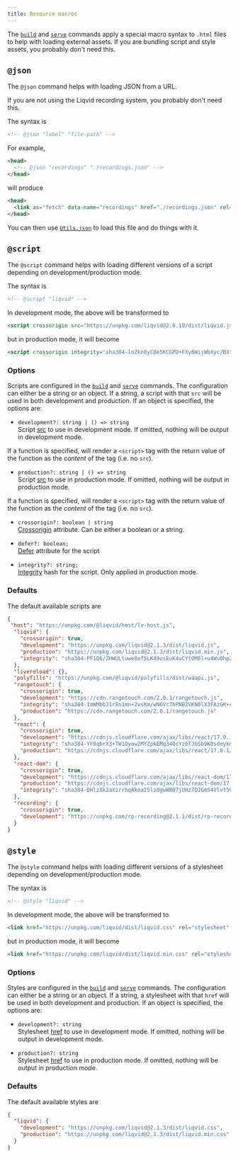 ```yaml
---
title: Resource macros
---
```


The [`build`](./build.md) and [`serve`](./serve.md) commands apply a special macro syntax to `.html` files to help with loading external assets. If you are bundling script and style assets, you probably don't need this.

## `@json`

The `@json` command helps with loading JSON from a URL.

If you are not using the Liqvid recording system, you probably don't need this.

The syntax is
```html
<!-- @json "label" "file-path" -->
```

For example,
```html
<head>
  <!-- @json "recordings" "./recordings.json" -->
</head>
```
will produce

```html
<head>
  <link as="fetch" data-name="recordings" href="./recordings.json" rel="preload" type="application/json"/>
</head>
```

You can then use [`Utils.json`](../reference/Utils/json.md) to load this file and do things with it.

## `@script`

The `@script` command helps with loading different versions of a script depending on development/production mode.

The syntax is
```html
<!-- @script "liqvid" -->
```
In development mode, the above will be transformed to
```html
<script crossorigin src="https://unpkg.com/liqvid@2.0.10/dist/liqvid.js"></script>
```
but in production mode, it will become
```html
<script crossorigin integrity="sha384-lnZkn8yCOe5KCGPD+FXy6WijWbXyc/BXtPzisykkd0qtH1Q2NCz0IMrEWOCnvZbB" src="https://unpkg.com/liqvid@2.0.10/dist/liqvid.min.js"></script>
```

### Options

Scripts are configured in the [`build`](./build#scripts) and [`serve`](./serve#scripts) commands. The configuration can either be a string or an object. If a string, a script with that `src` will be used in both development and production. If an object is specified, the options are:

* `development?: string | () => string`  
Script [src](https://developer.mozilla.org/en-US/docs/Web/HTML/Element/script#attr-src) to use in development mode. If omitted, nothing will be output in development mode.
<!--  -->
If a function is specified, will render a `<script>` tag with the return value of the function as the *content* of the tag (i.e. no `src`).

* `production?: string | () => string`  
Script [src](https://developer.mozilla.org/en-US/docs/Web/HTML/Element/script#attr-src) to use in production mode. If omitted, nothing will be output in production mode.
<!--  -->
If a function is specified, will render a `<script>` tag with the return value of the function as the *content* of the tag (i.e. no `src`).

* `crossorigin?: boolean | string`  
[Crossorigin](https://developer.mozilla.org/en-US/docs/Web/HTML/Element/script#attr-crossorigin) attribute. Can be either a boolean or a string.

* `defer?: boolean;`  
[Defer](https://developer.mozilla.org/en-US/docs/Web/HTML/Element/script#attr-defer) attribute for the script

* `integrity?: string;`  
[Integrity](https://developer.mozilla.org/en-US/docs/Web/HTML/Element/script#attr-integrity) hash for the script. Only applied in production mode.

### Defaults
The default available scripts are
```json
{
 "host": "https://unpkg.com/@liqvid/host/lv-host.js",
  "liqvid": {
    "crossorigin": true,
    "development": "https://unpkg.com/liqvid@2.1.3/dist/liqvid.js",
    "production": "https://unpkg.com/liqvid@2.1.3/dist/liqvid.min.js",
    "integrity": "sha384-PF1Q6/ZHWULtuwe8ef5LK49usEuK4uCYtOM8l+u4Wu0hpZw5r0WDgDe9slKjNIwj"
  },
  "livereload": {},
  "polyfills": "https://unpkg.com/@liqvid/polyfills/dist/waapi.js",
  "rangetouch": {
    "crossorigin": true,
    "development": "https://cdn.rangetouch.com/2.0.1/rangetouch.js",
    "integrity": "sha384-ImWMbbJ1rSn1mn+2vsKm/wN6Vc7hPNB2VKN0lX3FAzGK+c7M2mD6ZZcwknuKlP7K",
    "production": "https://cdn.rangetouch.com/2.0.1/rangetouch.js"
  },
  "react": {
    "crossorigin": true,
    "development": "https://cdnjs.cloudflare.com/ajax/libs/react/17.0.1/umd/react.development.js",
    "integrity": "sha384-YF0qbrX3+TW1Oyow2MYZpkEMq34QcYzbTJbSb9K0sdeykm4i4kTCSrsYeH8HX11w",
    "production": "https://cdnjs.cloudflare.com/ajax/libs/react/17.0.1/umd/react.production.min.js"
  },
  "react-dom": {
    "crossorigin": true,
    "development": "https://cdnjs.cloudflare.com/ajax/libs/react-dom/17.0.1/umd/react-dom.development.js",
    "production": "https://cdnjs.cloudflare.com/ajax/libs/react-dom/17.0.1/umd/react-dom.production.min.js",
    "integrity": "sha384-DHlzXk2aXirrhqAkoaI5lzdgwWB07jUHz7DJGmS4Vlvt5U/ztRy+Yr8oSgQw5QaE"
  },
  "recording": {
    "crossorigin": true,
    "development": "https://unpkg.com/rp-recording@2.1.1/dist/rp-recording.js"
  }
}
```

## `@style`
The `@style` command helps with loading different versions of a stylesheet depending on development/production mode.

The syntax is
```html
<!-- @style "liqvid" -->
```
In development mode, the above will be transformed to
```html
<link href="https://unpkg.com/liqvid/dist/liqvid.css" rel="stylesheet" type="text/css"/>
```
but in production mode, it will become
```html
<link href="https://unpkg.com/liqvid/dist/liqvid.min.css" rel="stylesheet" type="text/css"/>
```

### Options

Styles are configured in the [`build`](./build#styles) and [`serve`](./serve#styles) commands. The configuration can either be a string or an object. If a string, a stylesheet with that `href` will be used in both development and production. If an object is specified, the options are:

* `development?: string`  
Stylesheet [href](https://developer.mozilla.org/en-US/docs/Web/HTML/Element/link#attr-href) to use in development mode. If omitted, nothing will be output in development mode.

* `production?: string`  
Stylesheet [href](https://developer.mozilla.org/en-US/docs/Web/HTML/Element/link#attr-href) to use in production mode. If omitted, nothing will be output in production mode.

### Defaults
The default available styles are
```json
{
  "liqvid": {
    "development": "https://unpkg.com/liqvid@2.1.3/dist/liqvid.css",
    "production": "https://unpkg.com/liqvid@2.1.3/dist/liqvid.min.css"
  }
}
```

